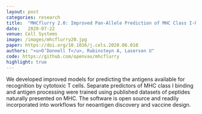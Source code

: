 ```yaml
---
layout: post
categories: research
title:  "MHCflurry 2.0: Improved Pan-Allele Prediction of MHC Class I-Presented Peptides by Incorporating Antigen Processing"
date:   2020-07-22
venue: Cell Systems
image: /images/mhcflurry20.jpg
paper: https://doi.org/10.1016/j.cels.2020.06.010
authors: "<u>O’Donnell T</u>, Rubinsteyn A, Laserson U"
code: https://github.com/openvax/mhcflurry
highlight: true
---
```


We developed improved models for predicting the antigens available for
recognition by cytotoxic T cells. Separate predictors of MHC class I binding and
antigen processing were trained using published datasets of peptides naturally
presented on MHC. The software is open source and readily incorporated into
workflows for neoantigen discovery and vaccine design.
